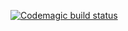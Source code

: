 [![Codemagic build status](https://api.codemagic.io/apps/61816177f780e48ca0ae7275/61816177f780e48ca0ae7274/status_badge.svg)](https://codemagic.io/apps/61816177f780e48ca0ae7275/61816177f780e48ca0ae7274/latest_build)
